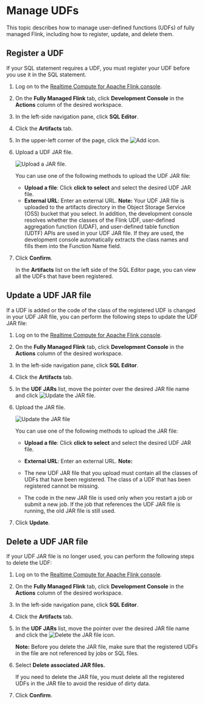 # Manage UDFs

This topic describes how to manage user-defined functions \(UDFs\) of fully managed Flink, including how to register, update, and delete them.

## Register a UDF

If your SQL statement requires a UDF, you must register your UDF before you use it in the SQL statement.

1.  Log on to the [Realtime Compute for Apache Flink console](https://realtime-compute.console.aliyun.com/console/cell?spm=a2c4g.11186623.2.16.1a8023a9J8TiPV).

2.  On the **Fully Managed Flink** tab, click **Development Console** in the **Actions** column of the desired workspace.

3.  In the left-side navigation pane, click **SQL Editor**.

4.  Click the **Artifacts** tab.

5.  In the upper-left corner of the page, click the ![Add](https://static-aliyun-doc.oss-accelerate.aliyuncs.com/assets/img/en-US/9674654161/p164575.png) icon.

6.  Upload a UDF JAR file.

    ![Upload a JAR file.](https://static-aliyun-doc.oss-accelerate.aliyuncs.com/assets/img/en-US/9645434161/p133485.png)

    You can use one of the following methods to upload the UDF JAR file:

    -   **Upload a file**: Click **click to select** and select the desired UDF JAR file.
    -   **External URL**: Enter an external URL.
    **Note:** Your UDF JAR file is uploaded to the artifacts directory in the Object Storage Service \(OSS\) bucket that you select. In addition, the development console resolves whether the classes of the Flink UDF, user-defined aggregation function \(UDAF\), and user-defined table function \(UDTF\) APIs are used in your UDF JAR file. If they are used, the development console automatically extracts the class names and fills them into the Function Name field.

7.  Click **Confirm**.

    In the **Artifacts** list on the left side of the SQL Editor page, you can view all the UDFs that have been registered.


## Update a UDF JAR file

If a UDF is added or the code of the class of the registered UDF is changed in your UDF JAR file, you can perform the following steps to update the UDF JAR file:

1.  Log on to the [Realtime Compute for Apache Flink console](https://realtime-compute.console.aliyun.com/console/cell?spm=a2c4g.11186623.2.16.1a8023a9J8TiPV).

2.  On the **Fully Managed Flink** tab, click **Development Console** in the **Actions** column of the desired workspace.

3.  In the left-side navigation pane, click **SQL Editor**.

4.  Click the **Artifacts** tab.

5.  In the **UDF JARs** list, move the pointer over the desired JAR file name and click ![Update the JAR file](https://static-aliyun-doc.oss-accelerate.aliyuncs.com/assets/img/en-US/8264654161/p164582.png).

6.  Upload the JAR file.

    ![Update the JAR file](https://static-aliyun-doc.oss-accelerate.aliyuncs.com/assets/img/en-US/9645434161/p224239.png)

    You can use one of the following methods to upload the JAR file:

    -   **Upload a file**: Click **click to select** and select the desired UDF JAR file.
    -   **External URL**: Enter an external URL.
    **Note:**

    -   The new UDF JAR file that you upload must contain all the classes of UDFs that have been registered. The class of a UDF that has been registered cannot be missing.
    -   The code in the new JAR file is used only when you restart a job or submit a new job. If the job that references the UDF JAR file is running, the old JAR file is still used.
7.  Click **Update**.


## Delete a UDF JAR file

If your UDF JAR file is no longer used, you can perform the following steps to delete the UDF:

1.  Log on to the [Realtime Compute for Apache Flink console](https://realtime-compute.console.aliyun.com/console/cell?spm=a2c4g.11186623.2.16.1a8023a9J8TiPV).

2.  On the **Fully Managed Flink** tab, click **Development Console** in the **Actions** column of the desired workspace.

3.  In the left-side navigation pane, click **SQL Editor**.

4.  Click the **Artifacts** tab.

5.  In the **UDF JARs** list, move the pointer over the desired JAR file name and click the ![Delete the JAR file](https://static-aliyun-doc.oss-accelerate.aliyuncs.com/assets/img/en-US/8264654161/p164586.png) icon.

    **Note:** Before you delete the JAR file, make sure that the registered UDFs in the file are not referenced by jobs or SQL files.

6.  Select **Delete associated JAR files.**

    If you need to delete the JAR file, you must delete all the registered UDFs in the JAR file to avoid the residue of dirty data.

7.  Click **Confirm**.


